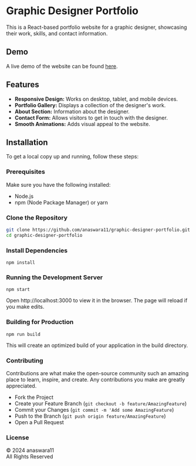 # Graphic Designer Portfolio

This is a React-based portfolio website for a graphic designer, showcasing their work, skills, and contact information.

## Demo

A live demo of the website can be found [here](https://anaswara11.github.io/graphic-designer-portfolio/).

## Features

- **Responsive Design:** Works on desktop, tablet, and mobile devices.
- **Portfolio Gallery:** Displays a collection of the designer's work.
- **About Section:** Information about the designer.
- **Contact Form:** Allows visitors to get in touch with the designer.
- **Smooth Animations:** Adds visual appeal to the website.

## Installation

To get a local copy up and running, follow these steps:

### Prerequisites

Make sure you have the following installed:
- Node.js
- npm (Node Package Manager) or yarn

### Clone the Repository

```bash
git clone https://github.com/anaswara11/graphic-designer-portfolio.git
cd graphic-designer-portfolio
```

### Install Dependencies

```
npm install
```
### Running the Development Server

```
npm start
```

Open http://localhost:3000 to view it in the browser. The page will reload if you make edits.

### Building for Production

```
npm run build
```
This will create an optimized build of your application in the build directory.

### Contributing

Contributions are what make the open-source community such an amazing place to learn, inspire, and create. Any contributions you make are greatly appreciated.
- Fork the Project
- Create your Feature Branch (`git checkout -b feature/AmazingFeature`)
- Commit your Changes (`git commit -m 'Add some AmazingFeature`)
- Push to the Branch (`git push origin feature/AmazingFeature`)
- Open a Pull Request

### License

© 2024 anaswara11 <br>
All Rights Reserved

